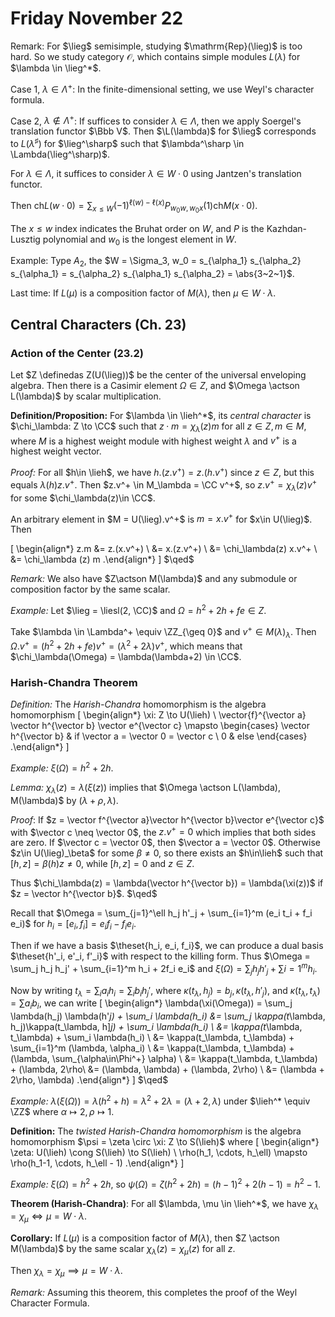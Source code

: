 # Friday November 22

Remark:
For $\lieg$ semisimple, studying $\mathrm{Rep}(\lieg)$ is too hard. 
So we study category $\mathcal O$, which contains simple modules $L(\lambda)$ for $\lambda \in \lieg^*$.

Case 1, $\lambda \in \Lambda^+$:
In the finite-dimensional setting, we use Weyl's character formula.

Case 2, $\lambda \not\in\Lambda^+$:
If suffices to consider $\lambda \in \Lambda$, then we apply Soergel's translation functor $\Bbb V$.
Then $\L(\lambda)$ for $\lieg$ corresponds to $L(\lambda^\sharp)$ for $\lieg^\sharp$ such that $\lambda^\sharp \in \Lambda(\lieg^\sharp)$.

For $\lambda \in \Lambda$, it suffices to consider $\lambda \in W\cdot 0$ using Jantzen's translation functor.

Then $\mathrm{ch} L(w\cdot 0) = \sum_{x\leq W} (-1)^{\ell(w) - \ell(x)} P_{w_0w, w_0x}(1) \mathrm{ch}M(x\cdot 0)$.

The $x\leq w$ index indicates the Bruhat order on $W$, and $P$ is the Kazhdan-Lusztig polynomial and $w_0$ is the longest element in $W$.

Example:
Type $A_2$, the $W = \Sigma_3, w_0 = s_{\alpha_1} s_{\alpha_2} s_{\alpha_1} = s_{\alpha_2} s_{\alpha_1} s_{\alpha_2} = \abs{3~2~1}$.

Last time:
If $L(\mu)$ is a composition factor of $M(\lambda)$, then $\mu \in W\cdot \lambda$.

## Central Characters (Ch. 23)

### Action of the Center (23.2)

Let $Z \definedas Z(U(\lieg))$ be the center of the universal enveloping algebra.
Then there is a Casimir element $\Omega \in Z$, and $\Omega \actson L(\lambda)$ by scalar multiplication.

**Definition/Proposition:**
For $\lambda \in \lieh^*$, its *central character* is $\chi_\lambda: Z \to \CC$ such that $z\cdot m = \chi_\lambda(z)m$ for all $z\in Z, m\in M$, where $M$ is a highest weight module with highest weight $\lambda$ and $v^+$ is a highest weight vector.

*Proof:*
For all $h\in \lieh$, we have
$h.(z.v^+) = z.(h.v^+)$ since $z\in Z$, but this equals $\lambda(h) z.v^+$.
Then $z.v^+ \in M_\lambda = \CC v^+$, so $z.v^+ = \chi_\lambda(z) v^+$ for some $\chi_\lambda(z)\in \CC$.

An arbitrary element in $M = U(\lieg).v^+$ is $m=x.v^+$ for $x\in U(\lieg)$.
Then

\[
\begin{align*}
z.m &= z.(x.v^+) \\
&= x.(z.v^+) \\
&= \chi_\lambda(z) x.v^+ \\
&= \chi_\lambda (z) m
.\end{align*}
\]
$\qed$

*Remark:*
We also have $Z\actson M(\lambda)$ and any submodule or composition factor by the same scalar.

*Example:*
Let $\lieg = \liesl(2, \CC)$ and $\Omega = h^2 + 2h + fe \in Z$.

Take $\lambda \in \Lambda^+ \equiv \ZZ_{\geq 0}$ and $v^+ \in M(\lambda)_\lambda$.
Then $\Omega.v^+ = (h^2 + 2h + fe)v^+ = (\lambda^2 + 2\lambda)v^+$, which means that $\chi_\lambda(\Omega) = \lambda(\lambda+2) \in \CC$.

### Harish-Chandra Theorem

*Definition:*
The *Harish-Chandra* homomorphism is the algebra homomorphism 
\[
\begin{align*}
\xi: Z \to U(\lieh) \\
\vector{f}^{\vector a} \vector h^{\vector b} \vector e^{\vector c} \mapsto 
\begin{cases}
\vector h^{\vector b} & if \vector a = \vector 0 = \vector c \\
0 & else
\end{cases}
.\end{align*}
\]

*Example:*
$\xi(\Omega) = h^2 + 2h$.

*Lemma:*
$\chi_\lambda(z) = \lambda(\xi(z))$ implies that $\Omega \actson L(\lambda), M(\lambda)$ by $(\lambda + \rho, \lambda)$.

*Proof*:
If $z = \vector f^{\vector a}\vector h^{\vector b}\vector e^{\vector c}$ with $\vector c \neq \vector 0$, the $z.v^+ = 0$ which implies that both sides are zero.
If $\vector c = \vector 0$, then $\vector a = \vector 0$.
Otherwise $z\in U(\lieg)_\beta$ for some $\beta\neq 0$, so there exists an $h\in\lieh$ such that $[h, z] = \beta(h) z \neq 0$, while $[h, z] = 0$ and $z\in Z$.

Thus $\chi_\lambda(z) = \lambda(\vector h^{\vector b}) = \lambda(\xi(z))$ if $z = \vector h^{\vector b}$. 
$\qed$

Recall that $\Omega = \sum_{j=1}^\ell h_j h'_j + \sum_{i=1}^m (e_i t_i + f_i e_i)$ for $h_i = [e_i, f_i] = e_if_i - f_i e_i$.

Then if we have a basis $\theset{h_i, e_i, f_i}$, we can produce a dual basis $\theset{h'_i, e'_i, f'_i}$ with respect to the killing form.
Thus $\Omega = \sum_j h_j h_j' + \sum_{i=1}^m h_i + 2f_i e_i$ and $\xi(\Omega) = \sum_j h_j h'_j + \sum{i=1}^m h_i$.

Now by writing $t_\lambda = \sum_i a_i h_i = \sum_i b_i h_j'$, where $\kappa(t_\lambda, h_j) = b_j, \kappa(t_\lambda, h'_j)$, and $\kappa(t_\lambda, t_\lambda) = \sum a_i b_i$, we can write
\[
\begin{align*}
\lambda(\xi(\Omega)) = \sum_j \lambda(h_j) \lambda(h'_j) + \sum_i \lambda(h_i) 
&= \sum_j \kappa(t_\lambda, h_j)\kappa(t_\lambda, h]_j) + \sum_i \lambda(h_i) \\
&= \kappa(t_\lambda, t_\lambda) + \sum_i \lambda(h_i) \\
&= \kappa(t_\lambda, t_\lambda) + \sum_{i=1}^m (\lambda, \alpha_i) \\
&= \kappa(t_\lambda, t_\lambda) + (\lambda, \sum_{\alpha\in\Phi^+} \alpha) \\
&= \kappa(t_\lambda, t_\lambda) + (\lambda, 2\rho\\
&= (\lambda, \lambda) + (\lambda, 2\rho)  \\
&= (\lambda + 2\rho, \lambda)
.\end{align*}
\]
$\qed$

*Example:*
$\lambda(\xi(\Omega)) = \lambda(h^2 + h) = \lambda^2 + 2\lambda = (\lambda+2, \lambda)$ under $\lieh^* \equiv \ZZ$ where $\alpha \mapsto 2, \rho \mapsto 1$.

**Definition:**
The *twisted Harish-Chandra homomorphism* is the algebra homomorphism $\psi = \zeta \circ \xi: Z \to S(\lieh)$ where 
\[
\begin{align*}
\zeta: U(\lieh) \cong S(\lieh) \to S(\lieh) \\
\rho(h_1, \cdots, h_\ell) \mapsto \rho(h_1-1, \cdots, h_\ell - 1)
.\end{align*}
\]

*Example:*
$\xi(\Omega) = h^2 + 2h$, so $\psi(\Omega) = \zeta(h^2 + 2h) = (h-1)^2 + 2(h-1) = h^2 - 1$.

**Theorem (Harish-Chandra)**:
For all $\lambda, \mu \in \lieh^*$, we have $\chi_\lambda = \chi_\mu \iff \mu = W \cdot \lambda$.

**Corollary:**
If $L(\mu)$ is a composition factor of $M(\lambda)$, then $Z \actson M(\lambda)$ by the same scalar $\chi_\lambda(z) = \chi_\mu(z)$ for all $z$.

Then $\chi_\lambda = \chi_\mu \implies \mu = W \cdot \lambda$.

*Remark:*
Assuming this theorem, this completes the proof of the Weyl Character Formula.


